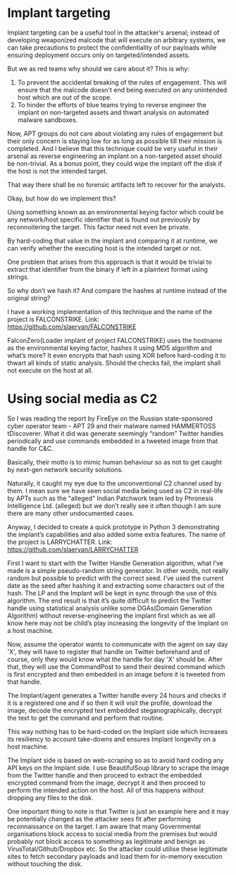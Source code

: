 # Implant targeting
Implant targeting can be a useful tool in the attacker's arsenal; instead of developing weaponized malcode that will execute on arbitrary systems, we can take precautions to protect the confidentiality of our payloads while ensuring deployment occurs only on targeted/intended assets.

But we as red teams why should we care about it? This is why:

1. To prevent the accidental breaking of the rules of engagement. This will ensure that the malcode doesn't end being executed on any unintended host which are out of the scope.
1. To hinder the efforts of blue teams trying to reverse engineer the implant on non-targeted assets and thwart analysis on automated malware sandboxes.

Now, APT groups do not care about violating any rules of engagement but their only concern is staying low for as long as possible till their mission is completed. And I believe that this technique could be very useful in their arsenal as reverse engineering an implant on a non-targeted asset should be non-trivial. As a bonus point, they could wipe the implant off the disk if the host is not the intended target.

That way there shall be no forensic artifacts left to recover for the analysts.

Okay, but how do we implement this?

Using something known as an environmental keying factor which could be any network/host specific identifier that is found out previously by reconnoitering the target. This factor need not even be private. 

By hard-coding that value in the implant and comparing it at runtime, we can verify whether the executing host is the intended target or not.

One problem that arises from this approach is that it would be trivial to extract that identifier from the binary if left in a plaintext format using strings.

So why don’t we hash it? And compare the hashes at runtime instead of the original string?

I have a working implementation of this technique and the name of the project is FALCONSTRIKE.
Link: https://github.com/slaeryan/FALCONSTRIKE

FalconZero(Loader implant of project FALCONSTRIKE) uses the hostname as the environmental keying factor, hashes it using MD5 algorithm and what’s more? It even encrypts that hash using XOR before hard-coding it to thwart all kinds of static analysis. Should the checks fail, the implant shall not execute on the host at all.

# Using social media as C2
So I was reading the report by FireEye on the Russian state-sponsored cyber operator team - APT 29 and their malware named HAMMERTOSS tDiscoverer. What it did was generate seemingly “random” Twitter handles periodically and use commands embedded in a tweeted image from that handle for C&C.

Basically, their motto is to mimic human behaviour so as not to get caught by next-gen network security solutions.

Naturally, it caught my eye due to the unconventional C2 channel used by them. I mean sure we have seen social media being used as C2 in real-life by APTs such as the "alleged" Indian Patchwork team led by Phronesis Intelligence Ltd. (alleged) but we don’t really see it often though I am sure there are many other undocumented cases.

Anyway, I decided to create a quick prototype in Python 3 demonstrating the implant’s capabilities and also added some extra features. The name of the project is LARRYCHATTER.
Link: https://github.com/slaeryan/LARRYCHATTER

First I want to start with the Twitter Handle Generation algorithm, what I’ve made is a simple pseudo-random string generator. In other words, not really random but possible to predict with the correct seed. I’ve used the current date as the seed after hashing it and extracting some characters out of the hash. The LP and the Implant will be kept in sync through the use of this algorithm. The end result is that it’s quite difficult to predict the Twitter handle using statistical analysis unlike some DGAs(Domain Generation Algorithm) without reverse-engineering the implant first which as we all know here may not be child’s play increasing the longevity of the Implant on a host machine.

Now, assume the operator wants to communicate with the agent on say day 'X', they will have to register that handle on Twitter beforehand and of course, only they would know what the handle for day 'X' should be. After that, they will use the CommandPost to send their desired command which is first encrypted and then embedded in an image before it is tweeted from that handle.

The Implant/agent generates a Twitter handle every 24 hours and checks if it is a registered one and if so then it will visit the profile, download the image, decode the encrypted text embedded steganographically, decrypt the text to get the command and perform that routine.

This way nothing has to be hard-coded on the Implant side which increases its resiliency to account take-downs and ensures Implant longevity on a host machine.

The Implant side is based on web-scraping so as to avoid hard coding any API keys on the Implant side. I use BeautifulSoup library to scrape the image from the Twitter handle and then proceed to extract the embedded encrypted command from the image, decrypt it and then proceed to perform the intended action on the host. All of this happens without dropping any files to the disk.

One important thing to note is that Twitter is just an example here and it may be potentially changed as the attacker sees fit after performing reconnaissance on the target. I am aware that many Governmental organisations block access to social media from the premises but would probably not block access to something as legitimate and benign as VirusTotal/Github/Dropbox etc. So the attacker could utilise these legitimate sites to fetch secondary payloads and load them for in-memory execution without touching the disk.



